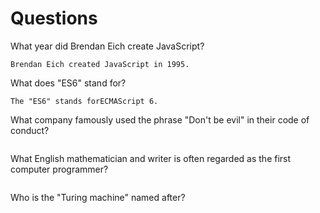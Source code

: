 # Questions

What year did Brendan Eich create JavaScript?

```
Brendan Eich created JavaScript in 1995.
```

What does "ES6" stand for?

```
The "ES6" stands forECMAScript 6.
```

What company famously used the phrase "Don't be evil" in their code of conduct?

```

```

What English mathematician and writer is often regarded as the first computer programmer?

```

```

Who is the "Turing machine" named after?

```

```
